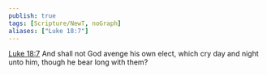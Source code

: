 ```yaml
---
publish: true
tags: [Scripture/NewT, noGraph]
aliases: ["Luke 18:7"]
---
```

[Luke 18:7](https://churchofjesuschrist.org/study/scriptures/nt/luke/18?lang=eng&id=p7#p7) And shall not God avenge his own elect, which cry day and night unto him, though he bear long with them?
